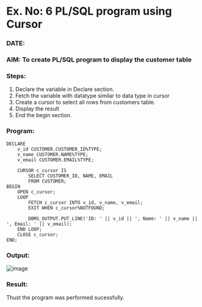 # Ex. No: 6 PL/SQL program using Cursor 
### DATE: 
### AIM: To create PL/SQL program to display the customer table 

### Steps:
1. Declare the variable  in Declare section.
2. Fetch the variable with datatype similar to data type in cursor 
3. Create a cursor to select all rows from customers table.
4. Display the result 
5. End the begin section.

### Program:
```
DECLARE
    v_id CUSTOMER.CUSTOMER_ID%TYPE;
    v_name CUSTOMER.NAME%TYPE;
    v_email CUSTOMER.EMAIL%TYPE;

    CURSOR c_cursor IS
        SELECT CUSTOMER_ID, NAME, EMAIL
        FROM CUSTOMER;
BEGIN
    OPEN c_cursor;
    LOOP
        FETCH c_cursor INTO v_id, v_name, v_email;
        EXIT WHEN c_cursor%NOTFOUND;
        
        DBMS_OUTPUT.PUT_LINE('ID: ' || v_id || ', Name: ' || v_name || ', Email: ' || v_email);
    END LOOP;
    CLOSE c_cursor;
END;

```

### Output:
![image](https://github.com/priyarajmohan777/DBMS/assets/119475942/81f95e0c-61ca-4054-88de-35a31b1d922b)


### Result:
Thust the program was performed sucessfully.
